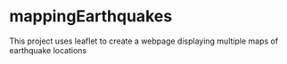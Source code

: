# mappingEarthquakes
This project uses leaflet to create a webpage displaying multiple maps of earthquake locations